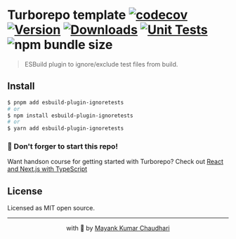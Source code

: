 # Turborepo template [![codecov](https://codecov.io/gh/mayank1513/esbuild-plugin-ignoretests/graph/badge.svg?token=8LX1NLNVRV)](https://codecov.io/gh/mayank1513/esbuild-plugin-ignoretests) [![Version](https://img.shields.io/npm/v/esbuild-plugin-ignoretests.svg?colorB=green)](https://www.npmjs.com/package/esbuild-plugin-ignoretests) [![Downloads](https://img.jsdelivr.com/img.shields.io/npm/dt/esbuild-plugin-ignoretests.svg)](https://www.npmjs.com/package/esbuild-plugin-ignoretests) [![Unit Tests](https://github.com/mayank1513/nextjs-themes/actions/workflows/test.yml/badge.svg)](https://github.com/mayank1513/nextjs-themes/actions/workflows/test.yml) ![npm bundle size](https://img.shields.io/bundlephobia/minzip/esbuild-plugin-ignoretests)

> ESBuild plugin to ignore/exclude test files from build.

## Install

```bash
$ pnpm add esbuild-plugin-ignoretests
# or
$ npm install esbuild-plugin-ignoretests
# or
$ yarn add esbuild-plugin-ignoretests
```

### 🤩 Don't forger to start this repo!

Want handson course for getting started with Turborepo? Check out [React and Next.js with TypeScript](https://www.udemy.com/course/react-and-next-js-with-typescript/?referralCode=7202184A1E57C3DCA8B2)

## License

Licensed as MIT open source.

<hr />

<p align="center" style="text-align:center">with 💖 by <a href="https://mayank-chaudhari.vercel.app" target="_blank">Mayank Kumar Chaudhari</a></p>
